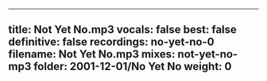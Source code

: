
---
title: Not Yet No.mp3
vocals: false
best: false
definitive: false
recordings: no-yet-no-0
filename: Not Yet No.mp3
mixes: not-yet-no-mp3
folder: 2001-12-01/No Yet No
weight: 0
---
